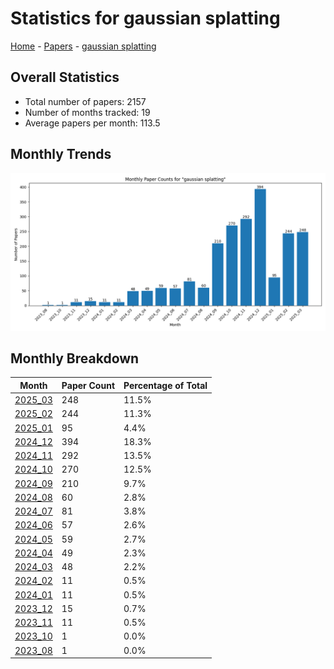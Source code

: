 # Statistics for gaussian splatting

[Home](https://arxcompass.github.io) - [Papers](https://arxcompass.github.io/papers) - [gaussian splatting](https://arxcompass.github.io/papers/gaussian_splatting)

## Overall Statistics

- Total number of papers: 2157
- Number of months tracked: 19
- Average papers per month: 113.5

## Monthly Trends

![Monthly Paper Counts](monthly_stats.png)

## Monthly Breakdown

| Month | Paper Count | Percentage of Total |
| --- | --- | --- |
| [2025_03](./2025_03/papers_1.md) | 248 | 11.5% |
| [2025_02](./2025_02/papers_1.md) | 244 | 11.3% |
| [2025_01](./2025_01/papers_1.md) | 95 | 4.4% |
| [2024_12](./2024_12/papers_1.md) | 394 | 18.3% |
| [2024_11](./2024_11/papers_1.md) | 292 | 13.5% |
| [2024_10](./2024_10/papers_1.md) | 270 | 12.5% |
| [2024_09](./2024_09/papers_1.md) | 210 | 9.7% |
| [2024_08](./2024_08/papers_1.md) | 60 | 2.8% |
| [2024_07](./2024_07/papers_1.md) | 81 | 3.8% |
| [2024_06](./2024_06/papers_1.md) | 57 | 2.6% |
| [2024_05](./2024_05/papers_1.md) | 59 | 2.7% |
| [2024_04](./2024_04/papers_1.md) | 49 | 2.3% |
| [2024_03](./2024_03/papers_1.md) | 48 | 2.2% |
| [2024_02](./2024_02/papers_1.md) | 11 | 0.5% |
| [2024_01](./2024_01/papers_1.md) | 11 | 0.5% |
| [2023_12](./2023_12/papers_1.md) | 15 | 0.7% |
| [2023_11](./2023_11/papers_1.md) | 11 | 0.5% |
| [2023_10](./2023_10/papers_1.md) | 1 | 0.0% |
| [2023_08](./2023_08/papers_1.md) | 1 | 0.0% |
